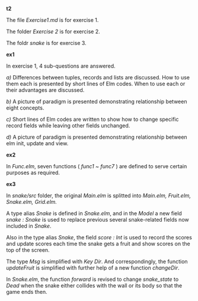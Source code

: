 **t2**

The file *Exercise1.md* is for exercise 1.

The folder *Exercise 2* is for exercise 2.

The foldr *snake* is for exercise 3.



**ex1**

In exercise 1, 4 sub-questions are answered.

*a)* Differences between tuples, records and lists are discussed. How to use them each is presented by short lines of Elm codes. When to use each or their advantages are discussed.

*b)* A picture of paradigm is presented demonstrating relationship between eight concepts.

*c)* Short lines of Elm codes are written to show how to change specific record fields while leaving other fields unchanged.

*d)* A picture of paradigm is presented demonstrating relationship between elm init, update and view.



**ex2**

In *Func.elm*, seven functions ( *func1 ~ func7* ) are defined to serve certain purposes as required.



**ex3**

In *snake/src* folder, the original *Main.elm* is splitted into *Main.elm, Fruit.elm, Snake.elm, Grid.elm.* 

A type alias *Snake* is defined in *Snake.elm*, and in the *Model* a new field       *snake : Snake* is used to replace previous several snake-related fields now included in *Snake*.

Also in the type alias *Snake*, the field *score : Int* is used to record the scores and update scores each time the snake gets a fruit and show scores on the top of the screen.

The type *Msg* is simplified with *Key Dir*. And correspondingly, the function *updateFruit* is simplified with further help of a new function *changeDir*.

In *Snake.elm*, the function *forward* is revised to change *snake_state* to *Dead* when the snake either collides with the wall or its body so that the game ends then.